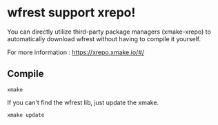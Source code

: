 # wfrest support xrepo!

You can directly utilize third-party package managers (xmake-xrepo) to automatically download wfrest without having to compile it yourself.

For more information : https://xrepo.xmake.io/#/

## Compile

```
xmake
```

If you can't find the wfrest lib, just update the xmake.

```
xmake update
```
